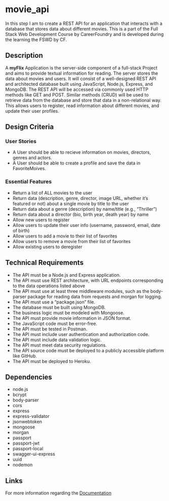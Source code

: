 # movie_api

In this step I am to create a REST API for an application
that interacts with a database that stores data about different movies.
This is a part of the Full Stack Web Development Course by CareerFoundry
and is developed during the learning the FSWD by CF.

## Description

A **myFlix** Application is the server-side component of a full-stack Project and aims
to provide textual information for reading.
The server stores the data about movies and users. 
It will consist of a well-designed REST API and
architected database built using JavaScript, Node.js, Express, and MongoDB. The REST API
will be accessed via commonly used HTTP methods like GET and POST. Similar methods
(CRUD) will be used to retrieve data from the database and store that data in a non-relational
way.
This allows users to register, read information about different movies, and update their
user profiles. 

## Design Criteria

### User Stories
- A User should be able to recieve information on movies, directors, genres and actors.
- A User should be able to create a profile and save the data in FavoriteMoives.

### Essential Features
- Return a list of ALL movies to the user
- Return data (description, genre, director, image URL, whether it’s featured or not) about a
  single movie by title to the user
- Return data about a genre (description) by name/title (e.g., “Thriller”)
- Return data about a director (bio, birth year, death year) by name
- Allow new users to register
- Allow users to update their user info (username, password, email, date of birth)
- Allow users to add a movie to their list of favorites
- Allow users to remove a movie from their list of favorites
- Allow existing users to deregister

## Technical Requirements
- The API must be a Node.js and Express application.
- The API must use REST architecture, with URL endpoints corresponding to the data
  operations listed above
- The API must use at least three middleware modules, such as the body-parser package for
  reading data from requests and morgan for logging.
- The API must use a “package.json” file.
- The database must be built using MongoDB.
- The business logic must be modeled with Mongoose.
- The API must provide movie information in JSON format.
- The JavaScript code must be error-free.
- The API must be tested in Postman.
- The API must include user authentication and authorization code.
- The API must include data validation logic.
- The API must meet data security regulations.
- The API source code must be deployed to a publicly accessible platform like GitHub.
- The API must be deployed to Heroku.

## Dependencies
- node.js
- bcrypt
- body-parser
- cors
- express
- express-validator
- jsonwebtoken
- mongoose
- morgan
- passport
- passport-jwt
- passport-local
- swagger-ui-express
- uuid
- nodemon

## Links
For more information regarding the [Documentation](https://github.com/kraft-aka/movie_api/blob/main/public/documentation.html)




